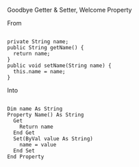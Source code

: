 <p>Goodbye Getter &amp; Setter, Welcome Property</p>

<p class="fragment">From</p>
<pre><code class="fragment">
private String name;
public String getName() {
  return name;
}
public void setName(String name) {
  this.name = name;
}
</code></pre>

<p class="fragment">Into</p>
<pre><code class="fragment">
Dim name As String
Property Name() As String
  Get
    Return name
  End Get
  Set(ByVal value As String)
    name = value
  End Set
End Property
</code></pre>
